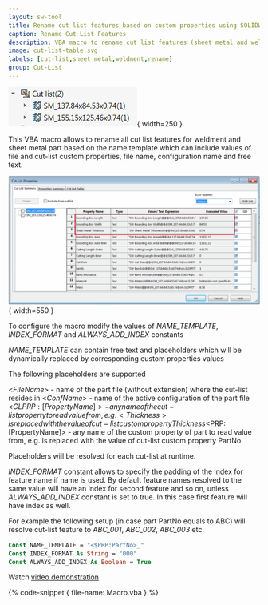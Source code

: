 ```yaml
---
layout: sw-tool
title: Rename cut list features based on custom properties using SOLIDWORKS API
caption: Rename Cut List Features
description: VBA macro to rename cut list features (sheet metal and weldment) based on custom properties using SOLIDWORKS API
image: cut-list-table.svg
labels: [cut-list,sheet metal,weldment,rename]
group: Cut-List
---
```

![Sheet metal cut list features](sheet-metal-cut-list.png){ width=250 }

This VBA macro allows to rename all cut list features for weldment and sheet metal part based on the name template which can include values of file and cut-list custom properties, file name, configuration name and free text.

![Cut list properties](cut-list-properties.png){ width=550 }

To configure the macro modify the values of *NAME_TEMPLATE*, *INDEX_FORMAT* and *ALWAYS_ADD_INDEX* constants

*NAME_TEMPLATE* can contain free text and placeholders which will be dynamically replaced by corresponding custom properties values

The following placeholders are supported

<_FileName_> - name of the part file (without extension) where the cut-list resides in
<_ConfName_> - name of the active configuration of the part file
<$CLPRP:[PropertyName]> - any name of the cut-list property to read value from, e.g. <Thickness> is replaced with the value of cut-list custom property Thickness
<$PRP:[PropertyName]> - any name of the custom property of part to read value from, e.g. <PartNo> is replaced with the value of cut-list custom property PartNo

Placeholders will be resolved for each cut-list at runtime.

*INDEX_FORMAT* constant allows to specify the padding of the index for feature name if name is used. By default feature names resolved to the same value will have an index for second feature and so on, unless *ALWAYS_ADD_INDEX* constant is set to true. In this case first feature will have index as well.

For example the following setup (in case part PartNo equals to ABC) will resolve cut-list feature to *ABC_001*, *ABC_002*, *ABC_003* etc.

~~~ vb
Const NAME_TEMPLATE = "<$PRP:PartNo>_"
Const INDEX_FORMAT As String = "000"
Const ALWAYS_ADD_INDEX As Boolean = True
~~~

Watch [video demonstration](https://youtu.be/jsjN8zNRTuc?t=200)

{% code-snippet { file-name: Macro.vba } %}
